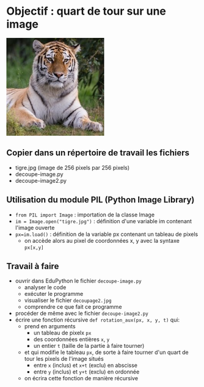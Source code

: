# Objectif : quart de tour sur une image

![image de tigre](tigre.jpg)

## Copier dans un répertoire de travail les fichiers
* tigre.jpg (image de 256 pixels par 256 pixels)
* decoupe-image.py
* decoupe-image2.py
## Utilisation du module PIL (Python Image Library)
* `from PIL import Image` : importation de la classe Image 
* `im = Image.open("tigre.jpg")` : définition d'une variable im contenant l'image ouverte
* `px=im.load()`  : définition de la variable px contenant un tableau de pixels
   * on accède alors au pixel de coordonnées x, y avec la syntaxe `px[x,y]`
## Travail à faire
* ouvrir dans EduPython le fichier `decoupe-image.py`
   * analyser le code
   * exécuter le programme
   * visualiser le fichier `decoupage2.jpg`
   * comprendre ce que fait ce programme
* procéder de même avec le fichier `decoupe-image2.py`
* écrire une fonction récursive `def rotation_aux(px, x, y, t)` qui:
   * prend en arguments
      * un tableau de pixelx `px`
      * des coordonnées entières `x`, `y`
      * un entier `t` (taille de la partie à faire tourner)
   * et qui modifie le tableau `px`, de sorte à faire tourner d'un quart de tour les pixels de l'image situés 
      * entre `x` (inclus) et `x+t` (exclu) en abscisse
      * entre `y` (inclus) et `y+t` (exclu) en ordonnée
   * on écrira cette fonction de manière récursive
